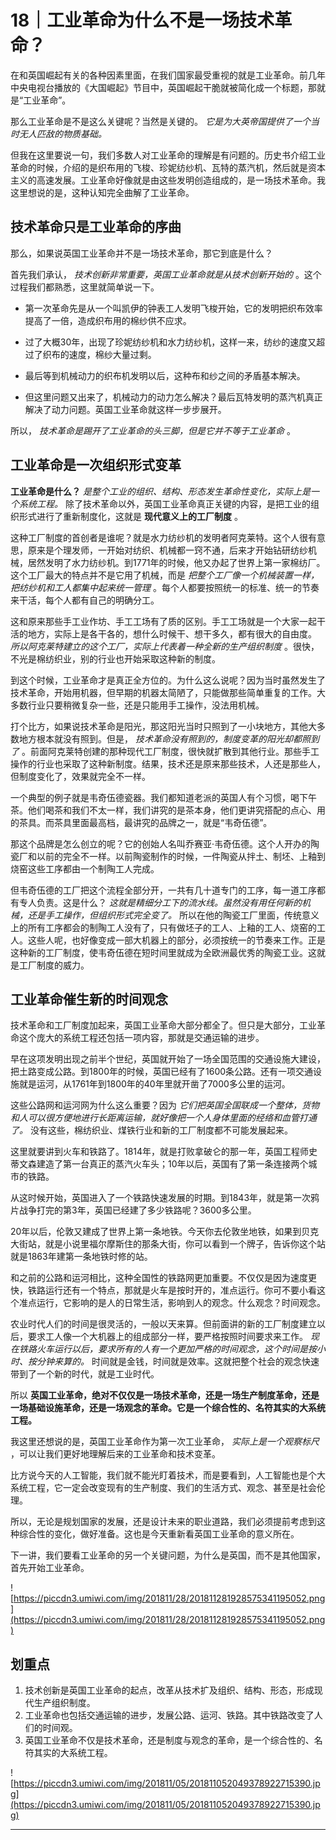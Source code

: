 # 18｜工业革命为什么不是一场技术革命？

在和英国崛起有关的各种因素里面，在我们国家最受重视的就是工业革命。前几年中央电视台播放的《大国崛起》节目中，英国崛起干脆就被简化成一个标题，那就是“工业革命”。

那么工业革命是不是这么关键呢？当然是关键的。 *它是为大英帝国提供了一个当时无人匹敌的物质基础。*

但我在这里要说一句，我们多数人对工业革命的理解是有问题的。历史书介绍工业革命的时候，介绍的是织布用的飞梭、珍妮纺纱机、瓦特的蒸汽机，然后就是资本主义的高速发展。工业革命好像就是由这些发明创造组成的，是一场技术革命。我这里想说的是，这种认知完全曲解了工业革命。

## 技术革命只是工业革命的序曲

那么，如果说英国工业革命并不是一场技术革命，那它到底是什么？

首先我们承认， *技术创新非常重要，英国工业革命就是从技术创新开始的* 。这个过程我们都熟悉，这里就简单说一下。

* 第一次革命先是从一个叫凯伊的钟表工人发明飞梭开始，它的发明把织布效率提高了一倍，造成织布用的棉纱供不应求。

* 过了大概30年，出现了珍妮纺纱机和水力纺纱机，这样一来，纺纱的速度又超过了织布的速度，棉纱大量过剩。

* 最后等到机械动力的织布机发明以后，这种布和纱之间的矛盾基本解决。

* 但这里问题又出来了，机械动力的动力怎么解决？最后瓦特发明的蒸汽机真正解决了动力问题。英国工业革命就这样一步步展开。

所以， *技术革命是踢开了工业革命的头三脚，但是它并不等于工业革命* 。

## 工业革命是一次组织形式变革

 **工业革命是什么？**  *是整个工业的组织、结构、形态发生革命性变化，实际上是一个系统工程。* 除了技术革命以外，英国工业革命真正关键的内容，是把工业的组织形式进行了重新制度化，这就是 **现代意义上的工厂制度** 。

这种工厂制度的首创者是谁呢？就是水力纺纱机的发明者阿克莱特。这个人很有意思，原来是个理发师，一开始对纺织、机械都一窍不通，后来才开始钻研纺纱机械，居然发明了水力纺纱机。到1771年的时候，他又办起了世界上第一家棉纺厂。这个工厂最大的特点并不是它用了机械，而是 *把整个工厂像一个机械装置一样，把纺纱机和工人都集中起来统一管理* 。每个人都要按照统一的标准、统一的节奏来干活，每个人都有自己的明确分工。

这和原来那些手工业作坊、手工工场有了质的区别。手工工场就是一个大家一起干活的地方，实际上是各干各的，想什么时候干、想干多久，都有很大的自由度。 *所以阿克莱特建立的这个工厂，实际上代表着一种全新的生产组织制度* 。很快，不光是棉纺织业，别的行业也开始采取这种新的制度。

到这个时候，工业革命才是真正全方位的。为什么这么说呢？因为当时虽然发生了技术革命，开始用机器，但早期的机器太简陋了，只能做那些简单重复的工作。大多数行业只要稍微复杂一些，还是只能用手工操作，没法用机械。

打个比方，如果说技术革命是阳光，那这阳光当时只照到了一小块地方，其他大多数地方根本就没有照到。但是， *技术革命没有照到的，制度变革的阳光却都照到了* 。前面阿克莱特创建的那种现代工厂制度，很快就扩散到其他行业。那些手工操作的行业也采取了这种新制度。结果，技术还是原来那些技术，人还是那些人，但制度变化了，效果就完全不一样。

一个典型的例子就是韦奇伍德瓷器。我们都知道老派的英国人有个习惯，喝下午茶。他们喝茶和我们不太一样，我们讲究的是茶本身，他们更讲究搭配的点心、用的茶具。而茶具里面最高档，最讲究的品牌之一，就是“韦奇伍德”。

那这个品牌是怎么创立的呢？它的创始人名叫乔赛亚·韦奇伍德。这个人开办的陶瓷厂和以前的完全不一样。以前陶瓷制作的时候，一件陶瓷从拌土、制坯、上釉到烧窑这些工序都由一个制陶工人完成。

但韦奇伍德的工厂把这个流程全部分开，一共有几十道专门的工序，每一道工序都有专人负责。这是什么？ *这就是精细分工下的流水线。虽然没有用任何新的机械，还是手工操作，但组织形式完全变了。* 所以在他的陶瓷工厂里面，传统意义上的所有工序都会的制陶工人没有了，只有做坯子的工人、上釉的工人、烧窑的工人。这些人呢，也好像变成一部大机器上的部分，必须按统一的节奏来工作。正是这种新的工厂制度，使韦奇伍德在短时间里就成为全欧洲最优秀的陶瓷工业。这就是工厂制度的威力。

## 工业革命催生新的时间观念

技术革命和工厂制度加起来，英国工业革命大部分都全了。但只是大部分，工业革命这个庞大的系统工程还包括一项内容，那就是交通运输的进步。

早在这项发明出现之前半个世纪，英国就开始了一场全国范围的交通设施大建设，把土路变成公路。到1800年的时候，英国已经有了1600条公路。还有一项交通设施就是运河，从1761年到1800年的40年里就开凿了7000多公里的运河。

这些公路网和运河网为什么这么重要？因为 *它们把英国全国联成一个整体，货物和人可以很方便地进行长距离运输，就好像把一个人身体里面的经络和血管打通了。* 没有这些，棉纺织业、煤铁行业和新的工厂制度都不可能发展起来。

这里就要讲到火车和铁路了。1814年，就是打败拿破仑的那一年，英国工程师史蒂文森建造了第一台真正的蒸汽火车头；10年以后，英国有了第一条连接两个城市的铁路。

从这时候开始，英国进入了一个铁路快速发展的时期。到1843年，就是第一次鸦片战争打完的第3年，英国已经建了多少铁路呢？3600多公里。

20年以后，伦敦又建成了世界上第一条地铁。今天你去伦敦坐地铁，如果到贝克大街站，就是小说里福尔摩斯住的那条大街，你可以看到一个牌子，告诉你这个站就是1863年建第一条地铁时修的站。

和之前的公路和运河相比，这种全国性的铁路网更加重要。不仅仅是因为速度更快，铁路运行还有一个特点，那就是火车是按时开的，准点运行。你可不要小看这个准点运行，它影响的是人的日常生活，影响到人的观念。什么观念？时间观念。

农业时代人们的时间是很灵活的，一般以天来算。但前面讲的新的工厂制度建立以后，要求工人像一个大机器上的组成部分一样，要严格按照时间要求来工作。 *现在铁路火车运行以后，要求所有的人有一个更加严格的时间观念，这个时间是按小时、按分钟来算的。* 时间就是金钱，时间就是效率。这就把整个社会的观念快速带到了一个新的时代，就是工业时代。

所以 **英国工业革命，绝对不仅仅是一场技术革命，还是一场生产制度革命，还是一场基础设施革命，还是一场观念的革命。它是一个综合性的、名符其实的大系统工程。**

我这里还想说的是，英国工业革命作为第一次工业革命， *实际上是一个观察标尺* ，可以让我们更好地理解后来的工业革命和技术变革。

比方说今天的人工智能，我们就不能光盯着技术，而是要看到，人工智能也是个大系统工程，它一定会改变现有的生产制度、我们的生活方式、观念、甚至是社会伦理。

所以，无论是规划国家的发展，还是设计未来的职业道路，我们必须提前考虑到这种综合性的变化，做好准备。这也是今天重新看英国工业革命的意义所在。

下一讲，我们要看工业革命的另一个关键问题，为什么是英国，而不是其他国家，首先开始工业革命。

![https://piccdn3.umiwi.com/img/201811/28/201811281928575341195052.png](https://piccdn3.umiwi.com/img/201811/28/201811281928575341195052.png)

## 划重点

1. 技术创新是英国工业革命的起点，改革从技术扩及组织、结构、形态，形成现代生产组织制度。
2. 工业革命也包括交通运输的进步，发展公路、运河、铁路。其中铁路改变了人们的时间观。
3. 英国工业革命不仅是技术革命，还是制度与观念的革命，是一个综合性的、名符其实的大系统工程。

![https://piccdn3.umiwi.com/img/201811/05/201811052049378922715390.jpg](https://piccdn3.umiwi.com/img/201811/05/201811052049378922715390.jpg)

---
